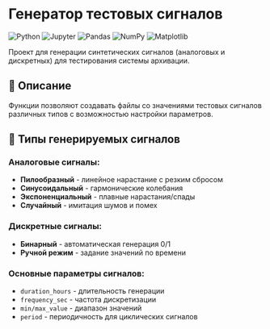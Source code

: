# Генератор тестовых сигналов

![Python](https://img.shields.io/badge/Python-3.7+-blue)
![Jupyter](https://img.shields.io/badge/Jupyter-Notebook-orange)
![Pandas](https://img.shields.io/badge/Pandas-1.0+-brightgreen)
![NumPy](https://img.shields.io/badge/NumPy-1.18+-yellowgreen)
![Matplotlib](https://img.shields.io/badge/Matplotlib-3.0+-blueviolet)

Проект для генерации синтетических сигналов (аналоговых и дискретных) для тестирования системы архивации.

## 📌 Описание

Функции позволяют создавать файлы со значениями тестовых сигналов различных типов с возможностью настройки параметров.

## 📂 Типы генерируемых сигналов

### Аналоговые сигналы:
- **Пилообразный** - линейное нарастание с резким сбросом
- **Синусоидальный** - гармонические колебания
- **Экспоненциальный** - плавные нарастания/спады
- **Случайный** - имитация шумов и помех

### Дискретные сигналы:
- **Бинарный** - автоматическая генерация 0/1
- **Ручной режим** - задание значений по времени

### Основные параметры сигналов:
- `duration_hours` - длительность генерации
- `frequency_sec` - частота дискретизации  
- `min/max_value` - диапазон значений
- `period` - периодичность для циклических сигналов

